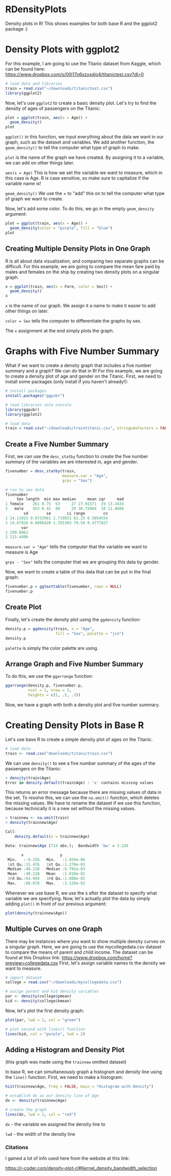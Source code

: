 # RDensityPlots
Density plots in R! This shows examples for both base R and the ggplot2 package :)

# Density Plots with ggplot2
For this example, I am going to use the Titanic dataset from Kaggle, which can be found here: https://www.dropbox.com/s/00j17o6xzxsdjo4/titanictest.csv?dl=0

```r
# load data and libraries
train = read.csv("~/downloads/titanictest.csv")
library(ggplot2)
```

Now, let's use `ggplot2` to create a basic density plot. Let's try to find the density of ages of passengers on the Titanic:

```r
plot = ggplot(train, aes(x = Age)) +
  geom_density()
plot
```

`ggplot()` in this function, we input everything about the data we want in our graph, such as the dataset and variables. We add another function, the `geom_density()` to tell the computer what type of graph to make.

`plot` is the name of the graph we have created. By assigning it to a variable, we can add on other things later. 

`aes(x = Age)` This is how we set the variable we want to measure, which in this case is Age. R is case sensitive, so make sure to capitalize if the variable name is!

`geom_density()` We use the + to "add" this on to tell the computer what type of graph we want to create. 

Now, let's add some color. To do this, we go in the empty `geom_density` argument:

```r
plot = ggplot(train, aes(x = Age)) +
  geom_density(color = "purple", fill = "blue")
plot
```

## Creating Multiple Density Plots in One Graph
R is all about data visualization, and comparing two separate graphs can be difficult. For this example, we are going to compare the mean fare paid by males and females on the ship by creating two density plots on a singular graph.

```r
x = ggplot(train, aes(x = Fare, color = Sex)) +
  geom_density()
x
```

`x` is the name of our graph. We assign it a name to make it easier to add other things on later.

`color = Sex` tells the computer to differentiate the graphs by sex.

The `x` assignment at the end simply plots the graph.

# Graphs with Five Number Summary

What if we want to create a density graph that includes a five number summary and a graph? We can do that in R! For this example, we are going to create a density plot of age and gender on the Titanic. First, we need to install some packages (only install if you haven't already!):

```r
# install packages
install.packages("ggpubr")

# read libraries into console
library(ggpubr)
library(ggplot2)

# load data
train = read.csv("~/downloads/traintitanic.csv", stringsAsFactors = FALSE, header = TRUE)
```

## Create a Five Number Summary
First, we can use the `desc_statby` function to create the five number summary of the variables we are interested in, age and gender.

```r
fivenumber = desc_statby(train,
                         measure.var = "Age",
                         grps = "Sex")

# run to see data
fivenumber
     Sex length  min max median     mean iqr     mad
1 female    261 0.75  63     27 27.91571  19 13.3434
2   male    453 0.42  80     29 30.72664  18 11.8608
        sd        se       ci range        cv
1 14.11015 0.8733961 1.719831 62.25 0.5054554
2 14.67820 0.6896420 1.355303 79.58 0.4777027
       var
1 199.0962
2 215.4496
```

`measure.var = "Age"` tells the computer that the variable we want to measure is Age

`grps - "Sex"` tells the computer that we are grouping this data by gender.

Now, we want to create a table of this data that can be put in the final graph:

```r
fivenumber.p = ggtexttable(fivenumber, rows = NULL)
fivenumber.p
```

## Create Plot
Finally, let's create the density plot using the `ggdensity` function:

```r
density.p = ggdensity(train, x = "Age",
                      fill = "Sex", palette = "jco")
density.p
```

`palette` is simply the color palette are using.

## Arrange Graph and Five Number Summary

To do this, we use the `ggarrange` function:

```r
ggarrange(density.p, fivenumber.p, 
          ncol = 1, nrow = 3, 
          heights = c(1, .5, .3))
```

Now, we have a graph with both a density plot and five number summary.




# Creating Density Plots in Base R
Let's use base R to create a simple density plot of ages on the Titanic.

```r
# load data
train <- read.csv("downloads/titanictrain.csv")
```

We can use `density()` to see a five number summary of the ages of the passengers on the Titanic:

```r
> density(train$Age)
Error in density.default(train$Age) : 'x' contains missing values
```

This returns an error message because there are missing values of data in the set. To resolve this, we can use the `na.omit()` function, which deletes the missing values. We have to rename the dataset if we use this function, because technically it is a new set without the missing values.

```r
> trainnew <- na.omit(train)
> density(trainnew$Age)

Call:
	density.default(x = trainnew$Age)

Data: trainnew$Age (714 obs.);	Bandwidth 'bw' = 3.226

       x                y            
 Min.   :-9.258   Min.   :1.959e-06  
 1st Qu.:15.476   1st Qu.:1.270e-03  
 Median :40.210   Median :6.791e-03  
 Mean   :40.210   Mean   :1.010e-02  
 3rd Qu.:64.944   3rd Qu.:1.608e-02  
 Max.   :89.678   Max.   :3.129e-02  
 ```
 
 Whenever we use base R, we use the `$` after the dataset to specify what variable we are specifying. Now, let's actually plot the data by simply adding `plot()` in front of our previous argument:
 
 ```r
 plot(density(trainnew$Age))
```

## Multiple Curves on one Graph
There may be instances where you want to show multiple density curves on a singular graph. Here, we are going to use the mycollegedata.csv dataset to compare the means of parent and child income. The dataset can be found at this Dropbox link: https://www.dropbox.com/home?preview=collegedata.csv First, let's assign variable names to the density we want to measure.

```r
# import dataset
college = read.csv("~/downloads/mycollegedata.csv")

# assign parent and kid density variables
par <- density(college$pmean)
kid <- density(college$kmean)
```

Now, let's plot the first density graph:

```r
plot(par, lwd = 2, col = "green")

# plot second with lines() function
lines(kid, col = "purple", lwd = 2)
```


## Adding a Histogram and Density Plot

(this graph was made using the `trainnew` omitted dataset)

In base R, we can simultaneously graph a histogram and density line using the `line()` function. First, we need to make a histogram:

```r
hist(trainnew$Age, freq = FALSE, main = "Histogram with Density")

# establish dx as our density line of Age
dx <- density(trainnew$Age)

# create the graph
lines(dx, lwd = 2, col = "red")
```

`dx` - the variable we assigned the density line to

`lwd` - the width of the density line

### Citations

I gained a lot of info used here from the website at this link:

https://r-coder.com/density-plot-r/#Kernel_density_bandwidth_selection











